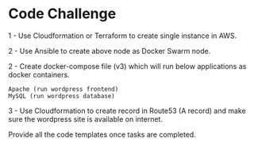 # Code Challenge

1 - Use Cloudformation or Terraform to create single instance in AWS.

2 - Use Ansible to create above node as Docker Swarm node.

2 - Create docker-compose file (v3) which will run below applications as docker containers.

    Apache (run wordpress frontend)
    MySQL (run wordpress database)

3 - Use Cloudformation to create record in Route53 (A record) and make sure the wordpress site is available on internet.

Provide all the code templates once tasks are completed.
    
